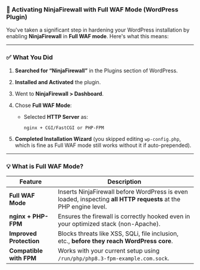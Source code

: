 ### 🔐 Activating NinjaFirewall with Full WAF Mode (WordPress Plugin)

You've taken a significant step in hardening your WordPress installation by enabling **NinjaFirewall** in **Full WAF mode**. Here's what this means:

---

### ✅ What You Did

1. **Searched for “NinjaFirewall”** in the Plugins section of WordPress.
2. **Installed and Activated** the plugin.
3. Went to **NinjaFirewall > Dashboard**.
4. Chose **Full WAF Mode**:

   * Selected **HTTP Server** as:

     ```
     nginx + CGI/FastCGI or PHP-FPM
     ```
5. **Completed Installation Wizard** (you skipped editing `wp-config.php`, which is fine as Full WAF mode still works without it if auto-prepended).

---

### 💡 What is Full WAF Mode?

| Feature                 | Description                                                                                                      |
| ----------------------- | ---------------------------------------------------------------------------------------------------------------- |
| **Full WAF Mode**       | Inserts NinjaFirewall before WordPress is even loaded, inspecting **all HTTP requests** at the PHP engine level. |
| **nginx + PHP-FPM**     | Ensures the firewall is correctly hooked even in your optimized stack (non-Apache).                              |
| **Improved Protection** | Blocks threats like XSS, SQLi, file inclusion, etc., **before they reach WordPress core**.                       |
| **Compatible with FPM** | Works with your current setup using `/run/php/php8.3-fpm-example.com.sock`.                                      |
